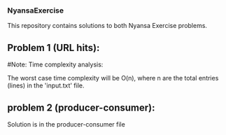 ### NyansaExercise
This repository contains solutions to both Nyansa Exercise problems.

## Problem 1 (URL hits):
#Note:
Time complexity analysis:
  
The worst case time complexity will be O(n), where n are the total entries (lines) 
in the 'input.txt' file.


## problem 2 (producer-consumer):
Solution is in the producer-consumer file
